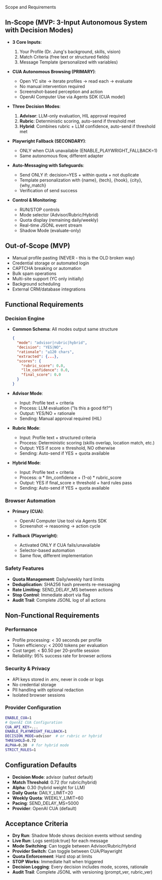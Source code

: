 Scope and Requirements

## In-Scope (MVP: 3-Input Autonomous System with Decision Modes)
- **3 Core Inputs**:
  1. Your Profile (Dr. Jung's background, skills, vision)
  2. Match Criteria (free text or structured fields)
  3. Message Template (personalized with variables)

- **CUA Autonomous Browsing (PRIMARY)**:
  - Open YC site → iterate profiles → read each → evaluate
  - No manual intervention required
  - Screenshot-based perception and action
  - OpenAI Computer Use via Agents SDK (CUA model)

- **Three Decision Modes**:
  1. **Advisor**: LLM-only evaluation, HIL approval required
  2. **Rubric**: Deterministic scoring, auto-send if threshold met
  3. **Hybrid**: Combines rubric + LLM confidence, auto-send if threshold met

- **Playwright Fallback (SECONDARY)**:
  - ONLY when CUA unavailable (ENABLE_PLAYWRIGHT_FALLBACK=1)
  - Same autonomous flow, different adapter

- **Auto-Messaging with Safeguards**:
  - Send ONLY if: decision=YES + within quota + not duplicate
  - Template personalization with {name}, {tech}, {hook}, {city}, {why_match}
  - Verification of send success

- **Control & Monitoring**:
  - RUN/STOP controls
  - Mode selector (Advisor/Rubric/Hybrid)
  - Quota display (remaining daily/weekly)
  - Real-time JSONL event stream
  - Shadow Mode (evaluate-only)

## Out-of-Scope (MVP)
- Manual profile pasting (NEVER - this is the OLD broken way)
- Credential storage or automated login
- CAPTCHA breaking or automation
- Bulk spam operations
- Multi-site support (YC only initially)
- Background scheduling
- External CRM/database integrations

## Functional Requirements

### Decision Engine
- **Common Schema**: All modes output same structure
  ```json
  {
    "mode": "advisor|rubric|hybrid",
    "decision": "YES|NO",
    "rationale": "≤120 chars",
    "extracted": {...},
    "scores": {
      "rubric_score": 0.0,
      "llm_confidence": 0.0,
      "final_score": 0.0
    }
  }
  ```

- **Advisor Mode**:
  - Input: Profile text + criteria
  - Process: LLM evaluation ("Is this a good fit?")
  - Output: YES/NO + rationale
  - Sending: Manual approval required (HIL)

- **Rubric Mode**:
  - Input: Profile text + structured criteria
  - Process: Deterministic scoring (skills overlap, location match, etc.)
  - Output: YES if score ≥ threshold, NO otherwise
  - Sending: Auto-send if YES + quota available

- **Hybrid Mode**:
  - Input: Profile text + criteria
  - Process: α * llm_confidence + (1-α) * rubric_score
  - Output: YES if final_score ≥ threshold + hard rules pass
  - Sending: Auto-send if YES + quota available

### Browser Automation
- **Primary (CUA)**:
  - OpenAI Computer Use tool via Agents SDK
  - Screenshot → reasoning → action cycle

- **Fallback (Playwright)**:
  - Activated ONLY if CUA fails/unavailable
  - Selector-based automation
  - Same flow, different implementation

### Safety Features
- **Quota Management**: Daily/weekly hard limits
- **Deduplication**: SHA256 hash prevents re-messaging
- **Rate Limiting**: SEND_DELAY_MS between actions
- **Stop Control**: Immediate abort via flag
- **Audit Trail**: Complete JSONL log of all actions

## Non-Functional Requirements

### Performance
- Profile processing: < 30 seconds per profile
- Token efficiency: < 2000 tokens per evaluation
- Cost target: < $0.50 per 20-profile session
- Reliability: 95% success rate for browser actions

### Security & Privacy
- API keys stored in .env, never in code or logs
- No credential storage
- PII handling with optional redaction
- Isolated browser sessions

### Provider Configuration
```bash
ENABLE_CUA=1
# OpenAI CUA Configuration
CUA_API_KEY=...
ENABLE_PLAYWRIGHT_FALLBACK=1
DECISION_MODE=advisor  # or rubric or hybrid
THRESHOLD=0.72
ALPHA=0.30  # for hybrid mode
STRICT_RULES=1
```

## Configuration Defaults
- **Decision Mode**: advisor (safest default)
- **Match Threshold**: 0.72 (for rubric/hybrid)
- **Alpha**: 0.30 (hybrid weight for LLM)
- **Daily Quota**: DAILY_LIMIT=20
- **Weekly Quota**: WEEKLY_LIMIT=60
- **Pacing**: SEND_DELAY_MS=5000
- **Provider**: OpenAI CUA (default)

## Acceptance Criteria
- **Dry Run**: Shadow Mode shows decision events without sending
- **Live Run**: Logs sent{ok:true} for each message
- **Mode Switching**: Can toggle between Advisor/Rubric/Hybrid
- **Provider Switch**: Can toggle between CUA/Playwright
- **Quota Enforcement**: Hard stop at limits
- **STOP Works**: Immediate halt when triggered
- **Decision Logging**: Every decision includes mode, scores, rationale
- **Audit Trail**: Complete JSONL with versioning (prompt_ver, rubric_ver)